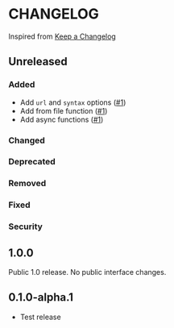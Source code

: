 # CHANGELOG

Inspired from [Keep a Changelog](https://keepachangelog.com/en/1.0.0/)

## Unreleased

### Added

- Add `url` and `syntax` options ([#1](https://github.com/BSFishy/sass_extract/pull/1))
- Add from file function ([#1](https://github.com/BSFishy/sass_extract/pull/1))
- Add async functions ([#1](https://github.com/BSFishy/sass_extract/pull/1))

### Changed

### Deprecated

### Removed

### Fixed

### Security

## 1.0.0

Public 1.0 release. No public interface changes.

## 0.1.0-alpha.1

- Test release
